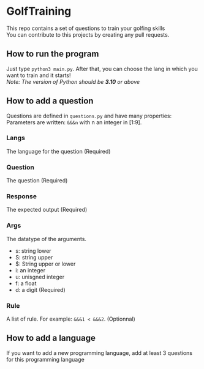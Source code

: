 # GolfTraining

This repo contains a set of questions to train your golfing skills<br>
You can contribute to this projects by creating any pull requests.<br>

## How to run the program
Just type `python3 main.py`. After that, you can choose the lang in which you want to train and it starts!<br>
_Note: The version of Python should be **3.10** or above_


## How to add a question
Questions are defined in `questions.py` and have many properties:
Parameters are written: `&&&n` with n an integer in [1:9].

### Langs
The language for the question
(Required)
### Question
The question
(Required)
### Response
The expected output
(Required)
### Args
The datatype of the arguments.
- s: string lower
- S: string upper
- $: String upper or lower
- i: an integer
- u: unisgned integer
- f: a float
- d: a digit
(Required)

### Rule
A list of rule. For example: `&&&1 < &&&2`.
(Optionnal)

## How to add a language
If you want to add a new programming language, add at least 3 questions for this programming language